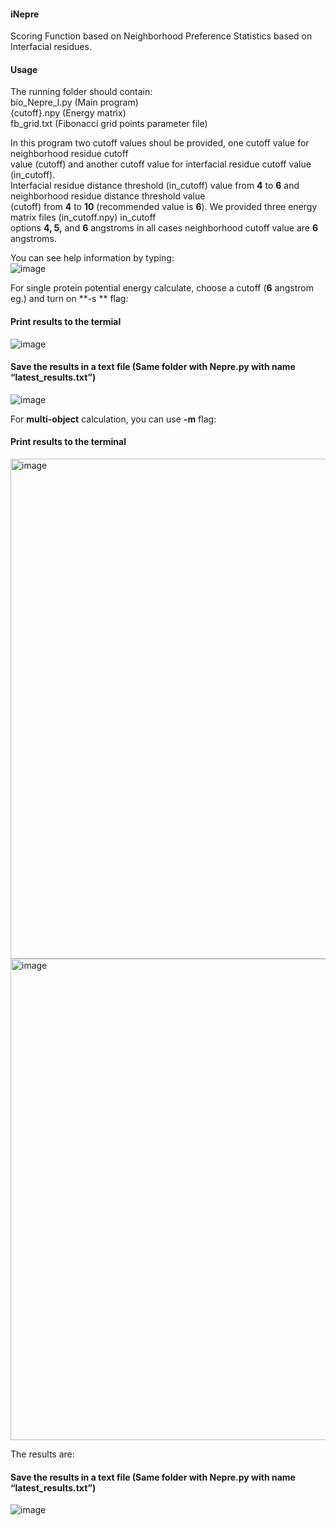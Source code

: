 #### iNepre ####
Scoring Function based on Neighborhood Preference Statistics based on Interfacial residues. 

#### Usage ####  
The running folder should contain:\
bio_Nepre_I.py (Main program) \
{cutoff}.npy (Energy matrix) \
fb_grid.txt (Fibonacci grid points parameter file)

In this program two cutoff values shoul be provided, one cutoff value for neighborhood residue cutoff \
value (cutoff) and another cutoff value for interfacial residue cutoff value (in_cutoff). \
Interfacial residue distance threshold (in_cutoff) value from **4** to **6** and neighborhood residue distance threshold value \
(cutoff) from **4** to **10** (recommended value is **6**). We provided three energy matrix files (in_cutoff.npy) in_cutoff \
options **4, 5,** and **6** angstroms in all cases neighborhood cutoff value are **6** angstroms.

You can see help information by typing:\
![image](https://user-images.githubusercontent.com/92762541/140533023-353f9937-4dff-4b10-9bc9-a5fbd0f09f7c.png)

For single protein potential energy calculate, choose a cutoff (**6** angstrom eg.) and turn on **-s ** flag:

#### Print results to the termial ####
![image](https://user-images.githubusercontent.com/92762541/140532432-63d8b0d2-3995-41b9-a0f1-6a24700faef1.png)

#### Save the results in a text file (Same folder with Nepre.py with name “latest_results.txt”) ####
![image](https://user-images.githubusercontent.com/92762541/140532018-b2911493-5e99-4296-9f3f-7fcef26fe224.png)

For **multi-object** calculation, you can use **-m** flag:
#### Print results to the terminal ####
<img width="800" alt="image" src="https://user-images.githubusercontent.com/92762541/152829715-351ddbaa-ef73-44d0-ace2-ee28344e8959.png">
<img width="770" alt="image" src="https://user-images.githubusercontent.com/92762541/152834445-b2bc7ca6-6433-4ec7-817b-ce84a22c685c.png">

The results are:


#### Save the results in a text file (Same folder with Nepre.py with name “latest_results.txt”) ####
![image](https://user-images.githubusercontent.com/92762541/140536484-891f8d3b-2950-42a6-87c2-8c8c4b72d37a.png)



